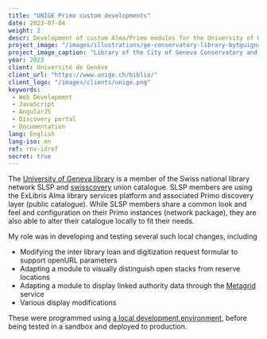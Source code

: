 ```yaml
---
title: "UNIGE Primo custom developments"
date: 2023-07-04
weight: 2
descr: Development of custom Alma/Primo modules for the University of Geneva public library catalog.
project_image: "/images/illustrations/ge-conservatory-library-bytguignard.jpg"
project_image_caption: "Library of the City of Geneva Conservatory and Botanical Gardens"
year: 2023
client: Université de Genève
client_url: "https://www.unige.ch/biblio/"
client_logo: "/images/clients/unige.png"
keywords: 
 - Web Development
 - JavaScript
 - AngularJS
 - Discovery portal
 - Documentation
lang: English
lang-iso: en
ref: rnv-idref
secret: true
---
```


The [University of Geneva library](https://www.unige.ch/biblio/en) is a member of the Swiss national library network SLSP
and [swisscovery](https://swisscovery.slsp.ch) union catalogue. SLSP members are using the ExLibris Alma library services platform
and associated Primo discovery layer (public catalogue). While SLSP members share a common look and feel and configuration on their
Primo instances (network package), they are also able to alter their catalogue locally to fit their needs.

My role was in developing and testing several such local changes, including

* Modifying the inter library loan and digitization request formular to support openURL parameters
* Adapting a module to visually distinguish open stacks from reserve locations
* Adapting a module to display linked authority data through the [Metagrid](https://metagrid.ch) service
* Various display modifications

These were programmed using [a local development environment](https://github.com/ExLibrisGroup/primo-explore-devenv),
before being tested in a sandbox and deployed to production.